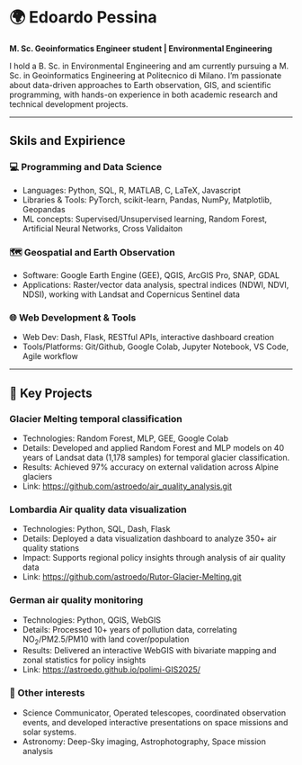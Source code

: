 # 🌍 Edoardo Pessina

**M. Sc. Geoinformatics Engineer student | Environmental Engineering**

I hold a B. Sc. in Environmental Engineering and am currently pursuing a M. Sc. in Geoinformatics Engineering at Politecnico di Milano. I’m passionate about data-driven approaches to Earth observation, GIS, and scientific programming, with hands-on experience in both academic research and technical development projects.

---

## Skils and Expirience 

### 💻 Programming and Data Science 
* Languages: Python, SQL, R, MATLAB, C, LaTeX, Javascript
* Libraries & Tools: PyTorch, scikit-learn, Pandas, NumPy, Matplotlib, Geopandas
* ML concepts: Supervised/Unsupervised learning, Random Forest, Artificial Neural Networks, Cross Validaiton

### 🗺️ Geospatial and Earth Observation
* Software: Google Earth Engine (GEE), QGIS, ArcGIS Pro, SNAP, GDAL 
* Applications: Raster/vector data analysis, spectral indices (NDWI, NDVI, NDSI), working with Landsat and Copernicus Sentinel data

### 🌐 Web Development & Tools
* Web Dev: Dash, Flask, RESTful APIs, interactive dashboard creation
* Tools/Platforms: Git/Github, Google Colab, Jupyter Notebook, VS Code, Agile workflow

---

## 🚀 Key Projects

### Glacier Melting temporal classification 
* Technologies: Random Forest, MLP, GEE, Google Colab
* Details: Developed and applied Random Forest and MLP models on 40 years of Landsat data (1,178 samples) for temporal glacier classification.
* Results: Achieved 97% accuracy on external validation across Alpine glaciers
* Link: https://github.com/astroedo/air_quality_analysis.git
  
### Lombardia Air quality data visualization 
* Technologies: Python, SQL, Dash, Flask
* Details: Deployed a data visualization dashboard to analyze 350+ air quality stations
* Impact: Supports regional policy insights through analysis of air quality data
* Link:  https://github.com/astroedo/Rutor-Glacier-Melting.git
  
### German air quality monitoring 
* Technologies: Python, QGIS, WebGIS
* Details: Processed 10+ years of pollution data, correlating $\text{NO}_2/\text{PM}2.5/\text{PM}10$ with land cover/population
* Results: Delivered an interactive WebGIS with bivariate mapping and zonal statistics for policy insights
* Link: https://astroedo.github.io/polimi-GIS2025/
  

### 🔭 Other interests
* Science Communicator, Operated telescopes, coordinated observation events, and developed interactive presentations on space missions and solar systems.
* Astronomy: Deep-Sky imaging, Astrophotography, Space mission analysis

